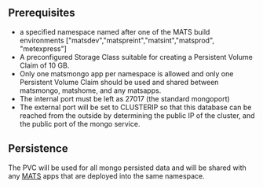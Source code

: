 ## Prerequisites

- a specified namespace named after one of the MATS build environments ["matsdev","matspreint","matsint","matsprod", "metexpress"]
- A preconfigured Storage Class suitable for creating a Persistent Volume Claim of 10 GB.
- Only one matsmongo app per namespace is allowed and only one Persistent Volume Claim should be used and shared between matsmongo, matshome, and any matsapps.
- The internal port must be left as 27017 (the standard mongoport)
- The external port will be set to CLUSTERIP so that this database can be reached from the outside by determining the public IP of the cluster, and the public port of the mongo service.

## Persistence
The PVC will be used for all mongo persisted data and will be shared with any [MATS](https://www.esrl.noaa.gov/gsd/mats) apps that are deployed into the same namespace.
